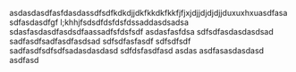 asdasdasdfasfdasdassdfsdfkdkdjjdkfkkdkfkkfjfjxjdjjdjdjdjjduxuxhxuasdfasasdfasdasdfgf l;khhjfsdsdfdsfdsfdssaddasdsadsa
sdasfasdasdfasdsdfaassadfsfdsfsdf
asdasfasfdsa
sdfsdfasdasdasdsad
sadfasdfsadfasdfasdsad
sdfsdfasfasdf
sdfsdfsdf
sadfasdfsdfsdfsadasdasdasd
sdfdsfasdfasd
asdas
asdfasasdasdasd
asdfasd
